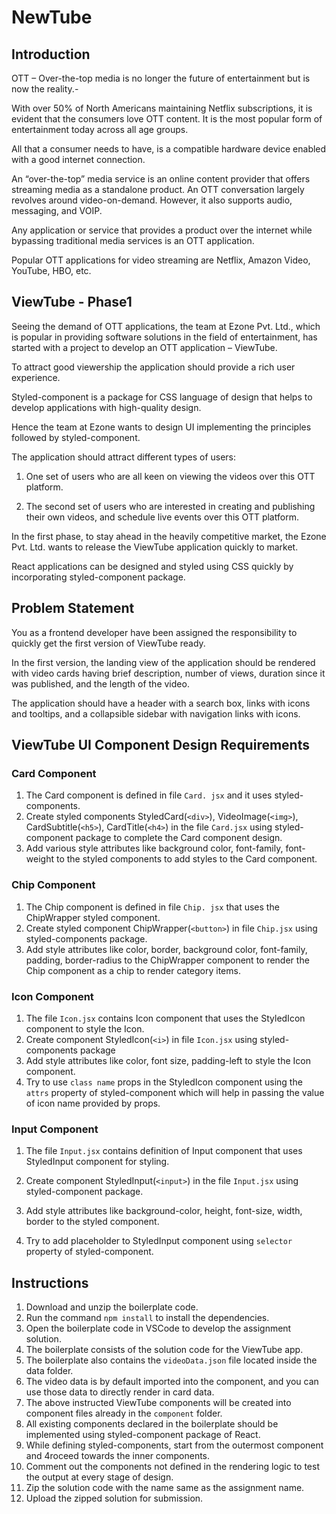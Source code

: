 # NewTube

## Introduction

OTT – Over-the-top media is no longer the future of entertainment but is now the reality.-

With over 50% of North Americans maintaining Netflix subscriptions, it is evident that the consumers love OTT content. It is the most popular form of entertainment today across all age groups. ​

All that a consumer needs to have, is a compatible hardware device enabled with a good internet connection.​

An “over-the-top” media service is an online content provider that offers streaming media as a standalone product. An OTT conversation largely revolves around video-on-demand. However, it also supports audio, messaging, and VOIP.​

Any application or service that provides a product over the internet while bypassing traditional media services is an OTT application.​

Popular OTT applications for video streaming are Netflix, Amazon Video, YouTube, HBO, etc.​

## ViewTube - Phase1

Seeing the demand of OTT applications, the team at Ezone Pvt. Ltd., which is popular in providing software solutions in the field of entertainment, has started with a project to develop an OTT application – ViewTube. ​

To attract good viewership the application should provide a rich user experience.​

Styled-component is a package for CSS language of design that helps to develop applications with high-quality design.​

Hence the team at Ezone wants to design UI implementing the principles followed by styled-component.​

The application should attract different types of users:​

1. One set of users who are all keen on viewing the videos over this OTT platform.​

2. The second set of users who are interested in creating and publishing their own videos, and schedule live events over this OTT platform.

In the first phase, to stay ahead in the heavily competitive market, the Ezone Pvt. Ltd. wants to release the ViewTube application quickly to market.​

React applications can be designed and styled using CSS quickly by incorporating styled-component package.

## Problem Statement

You as a frontend developer have been assigned the responsibility to quickly get the first version of ViewTube ready.​

In the first version, the landing view of the application should be rendered with video cards having brief description, number of views, duration since it was published, and the length of the video.​

The application should have a header with a search box, links with icons and tooltips, and a collapsible sidebar with navigation links with icons.​

## ViewTube UI Component Design Requirements

### Card Component

1. The Card component is defined in file `Card. jsx` and it uses styled-components.
2. Create styled components StyledCard(`<div>`), VideoImage(`<img>`), CardSubtitle(`<h5>`), CardTitle(`<h4>`) in the file `Card.jsx` using styled-component package to complete the Card component design.
3. Add various style attributes like background color, font-family, font-weight to the styled components to add styles to the Card component.

### Chip Component

1. The Chip component is defined in file `Chip. jsx` that uses the ChipWrapper styled component.
2. Create styled component ChipWrapper(`<button>`) in file `Chip.jsx` using styled-components package.
3. Add style attributes like color, border, background color, font-family, padding, border-radius to the ChipWrapper component to render the Chip component as a chip to render category items.

### Icon Component

1. The file `Icon.jsx` contains Icon component that uses the StyledIcon component to style the Icon.
2. Create component StyledIcon(`<i>`) in file `Icon.jsx` using styled-components package
3. Add style attributes like color, font size, padding-left to style the Icon component.
4. Try to use `class name` props in the StyledIcon component using the `attrs` property of styled-component which will help in passing the value of icon name provided by props.

### Input Component

1. The file `Input.jsx` contains definition of Input component that uses StyledInput component for styling.

2. Create component StyledInput(`<input>`) in the file `Input.jsx` using styled-component package.

3. Add style attributes like background-color, height, font-size, width, border to the styled component.

4. Try to add placeholder to StyledInput component using `selector` property of styled-component.

## Instructions

1. Download and unzip the boilerplate code.
2. Run the command `npm install` to install the dependencies.
3. Open the boilerplate code in VSCode to develop the assignment solution.
4. The boilerplate consists of the solution code for the ViewTube app.
5. The boilerplate also contains the `videoData.json` file located inside the data folder.
6. The video data is by default imported into the component, and you can use those data to directly render in card data.
7. The above instructed ViewTube components will be created into component files already in the `component` folder.
8. All existing components declared in the boilerplate should be implemented using styled-component package of React.
9. While defining styled-components, start from the outermost component and 4roceed towards the inner components.
10. Comment out the components not defined in the rendering logic to test the output at every stage of design.
11. Zip the solution code with the name same as the assignment name.
12. Upload the zipped solution for submission.
